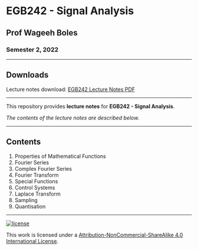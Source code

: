# EGB242 - Signal Analysis

## Prof Wageeh Boles

### Semester 2, 2022

---

## Downloads

Lecture notes download: [EGB242 Lecture Notes PDF](https://www.github.com/Tarang74/EGB242/raw/main/EGB242%20Lecture%20Notes.pdf)

---

This repository provides **lecture notes** for **EGB242 - Signal Analysis**.

*The contents of the lecture notes are described below.*

---

## Contents

1. Properties of Mathematical Functions
2. Fourier Series
3. Complex Fourier Series
4. Fourier Transform
5. Special Functions
6. Control Systems
7. Laplace Transform
8. Sampling
9. Quantisation

---

[![license](https://forthebadge.com/images/badges/cc-nc-sa.svg)](http://creativecommons.org/licenses/by-nc-sa/4.0/)

This work is licensed under a [Attribution-NonCommercial-ShareAlike 4.0 International License](http://creativecommons.org/licenses/by-nc-sa/4.0/).
